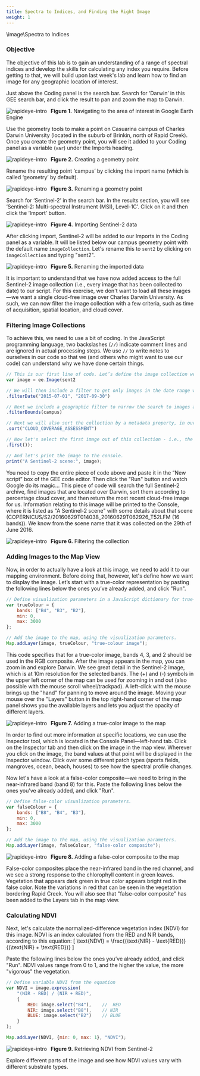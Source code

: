 ```yaml
---
title: Spectra to Indices, and Finding the Right Image
weight: 1
---
```

\image\Spectra to Indices

### Objective
The objective of this lab is to gain an understanding of a range of spectral indices and develop the skills for calculating any index you require. Before getting to that, we will build upon last week's lab and learn how to find an image for any geographic location of interest.

Just above the Coding panel is the search bar. Search for ‘Darwin’ in this GEE search bar, and click the result to pan and zoom the map to Darwin.

<img src="\image\Spectra to Indices/1.png" alt="rapideye-intro" style="float: left; margin-right: 10px;" />

**Figure 1.** Navigating to the area of interest in Google Earth Engine

Use the geometry tools to make a point on Casuarina campus of Charles Darwin University (located in the suburb of Brinkin, north of Rapid Creek). Once you create the geometry point, you will see it added to your Coding panel as a variable (`var`) under the Imports heading.

<img src="\image\Spectra to Indices/2.png" alt="rapideye-intro" style="float: left; margin-right: 10px;" />

**Figure 2.** Creating a geometry point

Rename the resulting point ‘campus’ by clicking the import name (which is called ‘geometry’ by default).

<img src="\image\Spectra to Indices/3.png" alt="rapideye-intro" style="float: left; margin-right: 10px;" />

**Figure 3.** Renaming a geometry point

Search for ‘Sentinel-2’ in the search bar. In the results section, you will see ‘Sentinel-2: Multi-spectral Instrument (MSI), Level-1C’. Click on it and then click the ‘Import’ button.

<img src="\image\Spectra to Indices/4.png" alt="rapideye-intro" style="float: left; margin-right: 10px;" />

**Figure 4.** Importing Sentinel-2 data

After clicking import, Sentinel-2 will be added to our Imports in the Coding panel as a variable. It will be listed below our campus geometry point with the default name `imageCollection`. Let's rename this to `sent2` by clicking on `imageCollection` and typing "sent2".

<img src="\image\Spectra to Indices/5.png" alt="rapideye-intro" style="float: left; margin-right: 10px;" />

**Figure 5.** Renaming the imported data

It is important to understand that we have now added access to the full Sentinel-2 image collection (i.e., every image that has been collected to date) to our script. For this exercise, we don't want to load all these images—we want a single cloud-free image over Charles Darwin University. As such, we can now filter the image collection with a few criteria, such as time of acquisition, spatial location, and cloud cover.

### Filtering Image Collections
To achieve this, we need to use a bit of coding. In the JavaScript programming language, two backslashes (`//`) indicate comment lines and are ignored in actual processing steps. We use `//` to write notes to ourselves in our code so that we (and others who might want to use our code) can understand why we have done certain things.

```javascript
// This is our first line of code. Let’s define the image collection we are working with by writing this command
var image = ee.Image(sent2

// We will then include a filter to get only images in the date range we are interested in
.filterDate("2015-07-01", "2017-09-30")

// Next we include a geographic filter to narrow the search to images at the location of our point
.filterBounds(campus)

// Next we will also sort the collection by a metadata property, in our case cloud cover is a very useful one
.sort("CLOUD_COVERAGE_ASSESSMENT")

// Now let's select the first image out of this collection - i.e., the most cloud-free image in the date range
.first());

// And let's print the image to the console.
print("A Sentinel-2 scene:", image);
```
You need to copy the entire piece of code above and paste it in the “New script” box of the GEE code editor. Then click the "Run" button and watch Google do its magic... This piece of code will search the full Sentinel-2 archive, find images that are located over Darwin, sort them according to percentage cloud cover, and then return the most recent cloud-free image for us. Information relating to this image will be printed to the Console, where it is listed as "A Sentinel-2 scene" with some details about that scene (COPERNICUS/S2/20160629T014038_20160629T062926_T52LFM (16 bands)). We know from the scene name that it was collected on the 29th of June 2016.


<img src="\image\Spectra to Indices/6.png" alt="rapideye-intro" style="float: left; margin-right: 10px;" />

**Figure 6.** Filtering the collection

### Adding Images to the Map View
Now, in order to actually have a look at this image, we need to add it to our mapping environment. Before doing that, however, let's define how we want to display the image. Let’s start with a true-color representation by pasting the following lines below the ones you’ve already added, and click "Run".

```javascript
// Define visualization parameters in a JavaScript dictionary for true-color rendering. Bands 4, 3, and 2 needed for RGB.
var trueColour = {
    bands: ["B4", "B3", "B2"],
    min: 0,
    max: 3000
};

// Add the image to the map, using the visualization parameters.
Map.addLayer(image, trueColour, "true-colour image");
```
This code specifies that for a true-color image, bands 4, 3, and 2 should be used in the RGB composite. After the image appears in the map, you can zoom in and explore Darwin. We see great detail in the Sentinel-2 image, which is at 10m resolution for the selected bands. The (+) and (-) symbols in the upper left corner of the map can be used for zooming in and out (also possible with the mouse scroll wheel/trackpad). A left-click with the mouse brings up the "hand" for panning to move around the image. Moving your mouse over the "Layers" button in the top right-hand corner of the map panel shows you the available layers and lets you adjust the opacity of different layers.

<img src="\image\Spectra to Indices/7.png" alt="rapideye-intro" style="float: left; margin-right: 10px;" />

**Figure 7.** Adding a true-color image to the map

In order to find out more information at specific locations, we can use the Inspector tool, which is located in the Console Panel—left-hand tab. Click on the Inspector tab and then click on the image in the map view. Wherever you click on the image, the band values at that point will be displayed in the Inspector window. Click over some different patch types (sports fields, mangroves, ocean, beach, houses) to see how the spectral profile changes.

Now let's have a look at a false-color composite—we need to bring in the near-infrared band (band 8) for this. Paste the following lines below the ones you’ve already added, and click "Run".

```javascript
// Define false-color visualization parameters.
var falseColour = {
    bands: ["B8", "B4", "B3"],
    min: 0,
    max: 3000
};

// Add the image to the map, using the visualization parameters.
Map.addLayer(image, falseColour, "false-color composite");
```
<img src="\image\Spectra to Indices/8.png" alt="rapideye-intro" style="float: left; margin-right: 10px;" />

**Figure 8.** Adding a false-color composite to the map

False-color composites place the near-infrared band in the red channel, and we see a strong response to the chlorophyll content in green leaves. Vegetation that appears dark green in true color appears bright red in the false color. Note the variations in red that can be seen in the vegetation bordering Rapid Creek. You will also see that "false-color composite" has been added to the Layers tab in the map view.

### Calculating NDVI
Next, let's calculate the normalized-difference vegetation index (NDVI) for this image. NDVI is an index calculated from the RED and NIR bands, according to this equation:
\[ \text{NDVI} = \frac{(\text{NIR} - \text{RED})}{(\text{NIR} + \text{RED})} \]

Paste the following lines below the ones you’ve already added, and click "Run". NDVI values range from 0 to 1, and the higher the value, the more "vigorous" the vegetation.

```javascript
// Define variable NDVI from the equation
var NDVI = image.expression(
    "(NIR - RED) / (NIR + RED)",
    {
        RED: image.select("B4"),    //  RED
        NIR: image.select("B8"),    // NIR
        BLUE: image.select("B2")    // BLUE
    }
);

Map.addLayer(NDVI, {min: 0, max: 1}, "NDVI");
```
<img src="\image\Spectra to Indices/9.png" alt="rapideye-intro" style="float: left; margin-right: 10px;" />

**Figure 9.** Retrieving NDVI from Sentinel-2

Explore different parts of the image and see how NDVI values vary with different substrate types.
